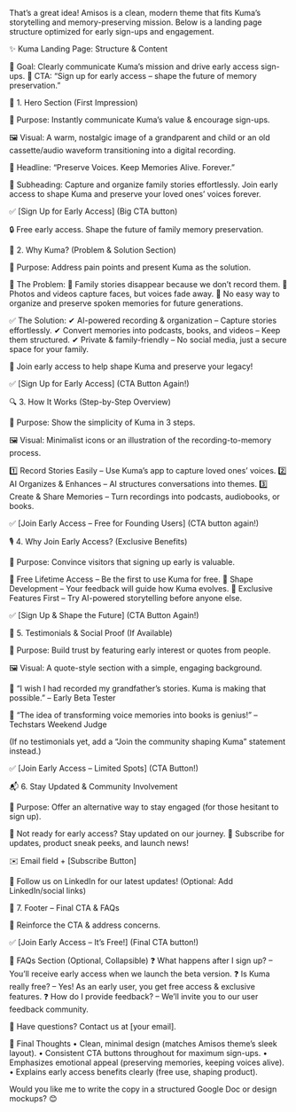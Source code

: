 That’s a great idea! Amisos is a clean, modern theme that fits Kuma’s storytelling and memory-preserving mission. Below is a landing page structure optimized for early sign-ups and engagement.

✨ Kuma Landing Page: Structure & Content

🎯 Goal: Clearly communicate Kuma’s mission and drive early access sign-ups.
📍 CTA: “Sign up for early access – shape the future of memory preservation.”

🌟 1. Hero Section (First Impression)

📌 Purpose: Instantly communicate Kuma’s value & encourage sign-ups.

🖼️ Visual: A warm, nostalgic image of a grandparent and child or an old cassette/audio waveform transitioning into a digital recording.

📝 Headline:
“Preserve Voices. Keep Memories Alive. Forever.”

📜 Subheading:
Capture and organize family stories effortlessly. Join early access to shape Kuma and preserve your loved ones’ voices forever.

✅ [Sign Up for Early Access] (Big CTA button)

🔒 Free early access. Shape the future of family memory preservation.

📖 2. Why Kuma? (Problem & Solution Section)

📌 Purpose: Address pain points and present Kuma as the solution.

🚨 The Problem:
🔹 Family stories disappear because we don’t record them.
🔹 Photos and videos capture faces, but voices fade away.
🔹 No easy way to organize and preserve spoken memories for future generations.

✅ The Solution:
✔ AI-powered recording & organization – Capture stories effortlessly.
✔ Convert memories into podcasts, books, and videos – Keep them structured.
✔ Private & family-friendly – No social media, just a secure space for your family.

📢 Join early access to help shape Kuma and preserve your legacy!

✅ [Sign Up for Early Access] (CTA Button Again!)

🔍 3. How It Works (Step-by-Step Overview)

📌 Purpose: Show the simplicity of Kuma in 3 steps.

🖼️ Visual: Minimalist icons or an illustration of the recording-to-memory process.

1️⃣ Record Stories Easily – Use Kuma’s app to capture loved ones’ voices.
2️⃣ AI Organizes & Enhances – AI structures conversations into themes.
3️⃣ Create & Share Memories – Turn recordings into podcasts, audiobooks, or books.

✅ [Join Early Access – Free for Founding Users] (CTA button again!)

🎙️ 4. Why Join Early Access? (Exclusive Benefits)

📌 Purpose: Convince visitors that signing up early is valuable.

🔹 Free Lifetime Access – Be the first to use Kuma for free.
🔹 Shape Development – Your feedback will guide how Kuma evolves.
🔹 Exclusive Features First – Try AI-powered storytelling before anyone else.

✅ [Sign Up & Shape the Future] (CTA Button Again!)

📢 5. Testimonials & Social Proof (If Available)

📌 Purpose: Build trust by featuring early interest or quotes from people.

🖼️ Visual: A quote-style section with a simple, engaging background.

💬 “I wish I had recorded my grandfather’s stories. Kuma is making that possible.” – Early Beta Tester

💬 “The idea of transforming voice memories into books is genius!” – Techstars Weekend Judge

(If no testimonials yet, add a “Join the community shaping Kuma” statement instead.)

✅ [Join Early Access – Limited Spots] (CTA Button!)

📬 6. Stay Updated & Community Involvement

📌 Purpose: Offer an alternative way to stay engaged (for those hesitant to sign up).

📢 Not ready for early access? Stay updated on our journey.
📩 Subscribe for updates, product sneak peeks, and launch news!

✉️ Email field + [Subscribe Button]

🔗 Follow us on LinkedIn for our latest updates! (Optional: Add LinkedIn/social links)

🚀 7. Footer – Final CTA & FAQs

📌 Reinforce the CTA & address concerns.

✅ [Join Early Access – It’s Free!] (Final CTA button!)

📜 FAQs Section (Optional, Collapsible)
❓ What happens after I sign up? – You’ll receive early access when we launch the beta version.
❓ Is Kuma really free? – Yes! As an early user, you get free access & exclusive features.
❓ How do I provide feedback? – We’ll invite you to our user feedback community.

📧 Have questions? Contact us at [your email].

🔹 Final Thoughts
 • Clean, minimal design (matches Amisos theme’s sleek layout).
 • Consistent CTA buttons throughout for maximum sign-ups.
 • Emphasizes emotional appeal (preserving memories, keeping voices alive).
 • Explains early access benefits clearly (free use, shaping product).

Would you like me to write the copy in a structured Google Doc or design mockups? 😊
